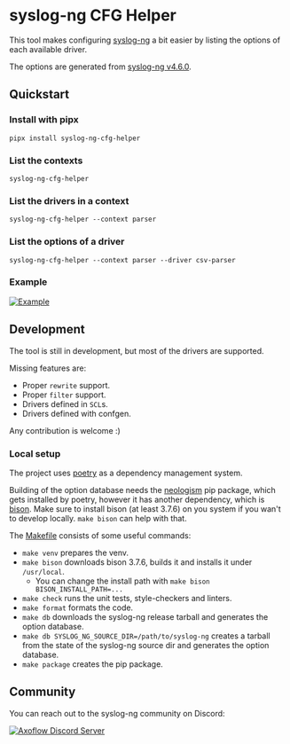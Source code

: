 # syslog-ng CFG Helper

This tool makes configuring [syslog-ng](https://github.com/syslog-ng/syslog-ng) a bit easier by listing the options of each available driver.

The options are generated from [syslog-ng v4.6.0](https://github.com/syslog-ng/syslog-ng/releases/tag/syslog-ng-4.6.0).

## Quickstart

### Install with pipx
```
pipx install syslog-ng-cfg-helper
```

### List the contexts
```
syslog-ng-cfg-helper
```

### List the drivers in a context
```
syslog-ng-cfg-helper --context parser
```

### List the options of a driver
```
syslog-ng-cfg-helper --context parser --driver csv-parser
```

### Example
[![Example](https://raw.githubusercontent.com/alltilla/syslog-ng-cfg-helper/assets/example.gif)](https://raw.githubusercontent.com/alltilla/syslog-ng-cfg-helper/assets/example.gif)

## Development
The tool is still in development, but most of the drivers are supported.

Missing features are:
  * Proper `rewrite` support.
  * Proper `filter` support.
  * Drivers defined in `SCL`s.
  * Drivers defined with confgen.

Any contribution is welcome :)

### Local setup
The project uses [poetry](https://python-poetry.org/) as a dependency management system.

Building of the option database needs the [neologism](https://github.com/alltilla/neologism) pip package, which gets installed by poetry, however it has another dependency, which is [bison](https://www.gnu.org/software/bison/). Make sure to install bison (at least 3.7.6) on you system if you wan't to develop locally. `make bison` can help with that.

The [Makefile](https://github.com/alltilla/syslog-ng-cfg-helper/blob/master/Makefile) consists of some useful commands:
  * `make venv` prepares the venv.
  * `make bison` downloads bison 3.7.6, builds it and installs it under `/usr/local`.
    * You can change the install path with `make bison BISON_INSTALL_PATH=...`
  * `make check` runs the unit tests, style-checkers and linters.
  * `make format` formats the code.
  * `make db` downloads the syslog-ng release tarball and generates the option database.
  * `make db SYSLOG_NG_SOURCE_DIR=/path/to/syslog-ng` creates a tarball from the state of the syslog-ng source dir and generates the option database.
  * `make package` creates the pip package.

## Community
You can reach out to the syslog-ng community on Discord:

[![Axoflow Discord Server](https://discordapp.com/api/guilds/1082023686028148877/widget.png?style=banner2)](https://discord.gg/E65kP9aZGm)
